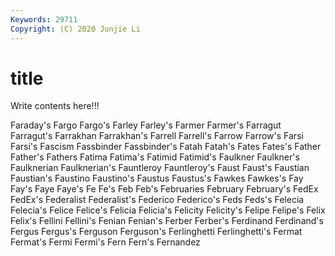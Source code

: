 ```yaml
---
Keywords: 29711
Copyright: (C) 2020 Junjie Li
---
```


# title

Write contents here!!!
 
Faraday's 
Fargo 
Fargo's 
Farley 
Farley's 
Farmer 
Farmer's 
Farragut
Farragut's 
Farrakhan 
Farrakhan's 
Farrell 
Farrell's 
Farrow 
Farrow's 
Farsi 
Farsi's 
Fascism
Fassbinder 
Fassbinder's 
Fatah 
Fatah's 
Fates 
Fates's 
Father 
Father's 
Fathers 
Fatima
Fatima's 
Fatimid 
Fatimid's 
Faulkner 
Faulkner's 
Faulknerian 
Faulknerian's 
Fauntleroy 
Fauntleroy's 
Faust
Faust's 
Faustian 
Faustian's 
Faustino 
Faustino's 
Faustus 
Faustus's 
Fawkes 
Fawkes's 
Fay
Fay's 
Faye 
Faye's 
Fe 
Fe's 
Feb 
Feb's 
Februaries 
February 
February's
FedEx 
FedEx's 
Federalist 
Federalist's 
Federico 
Federico's 
Feds 
Feds's 
Felecia 
Felecia's
Felice 
Felice's 
Felicia 
Felicia's 
Felicity 
Felicity's 
Felipe 
Felipe's 
Felix 
Felix's
Fellini 
Fellini's 
Fenian 
Fenian's 
Ferber 
Ferber's 
Ferdinand 
Ferdinand's 
Fergus 
Fergus's
Ferguson 
Ferguson's 
Ferlinghetti 
Ferlinghetti's 
Fermat 
Fermat's 
Fermi 
Fermi's 
Fern 
Fern's
Fernandez 
